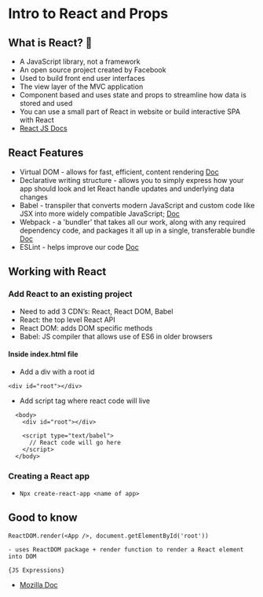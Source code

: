 # Intro to React and Props

## What is React? :thinking:

* A JavaScript library, not a framework
* An open source project created by Facebook
* Used to build front end user interfaces
* The view layer of the MVC application
* Component based and uses state and props to streamline how data is stored and used
* You can use a small part of React in website or build interactive SPA with React
* [React JS Docs](https://reactjs.org/)

## React Features

* Virtual DOM - allows for fast, efficient, content rendering [Doc](https://reactjs.org/docs/faq-internals.html#:~:text=The%20virtual%20DOM%20(VDOM)%20is,This%20process%20is%20called%20reconciliation.&text=They%20may%20also%20be%20considered,virtual%20DOM%E2%80%9D%20implementation%20in%20React.)
* Declarative writing structure - allows you to simply express how your app should look and let React handle updates and underlying data changes
* Babel - transpiler that converts modern JavaScript and custom code like JSX into more widely compatible JavaScript; [Doc](https://babeljs.io/docs/en/)
* Webpack - a 'bundler' that takes all our work, along with any required dependency code, and packages it all up in a single, transferable bundle [Doc](https://webpack.js.org/)
* ESLint - helps improve our code [Doc](https://eslint.org/docs/user-guide/getting-started)

## Working with React

### Add React to an existing project

* Need to add 3 CDN’s: React, React DOM, Babel
* React: the top level React API
* React DOM: adds DOM specific methods
* Babel: JS compiler that allows use of ES6 in older browsers

#### Inside index.html file

* Add a div with a root id

 ```<div id="root"></div>```

* Add script tag where react code will live

```
  <body>
    <div id="root"></div>

    <script type="text/babel">
      // React code will go here
    </script>
  </body>
```

### Creating a React app

* ```Npx create-react-app <name of app>```

## Good to know

```ReactDOM.render(<App />, document.getElementById('root'))```

    - uses ReactDOM package + render function to render a React element into DOM

```{JS Expressions}```

- [Mozilla Doc](https://developer.mozilla.org/en-US/docs/Web/JavaScript/Guide/Expressions_and_Operators#Expressions)

